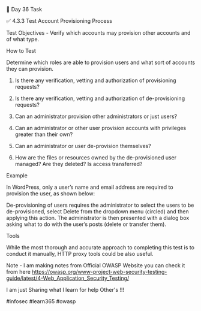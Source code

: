 🎯 Day 36 Task


✅ 4.3.3 Test Account Provisioning Process


Test Objectives - Verify which accounts may provision other accounts and of what type.

How to Test


Determine which roles are able to provision users and what sort of accounts they can provision.

1. Is there any verification, vetting and authorization of provisioning requests?

3. Is there any verification, vetting and authorization of de-provisioning requests?
 
5. Can an administrator provision other administrators or just users?

7. Can an administrator or other user provision accounts with privileges greater than their own?
 
9. Can an administrator or user de-provision themselves?

11. How are the files or resources owned by the de-provisioned user managed? Are they deleted? Is access transferred?

Example


In WordPress, only a user’s name and email address are required to provision the user, as shown below:


De-provisioning of users requires the administrator to select the users to be de-provisioned, select Delete from the dropdown menu (circled) and then applying this action. The administrator is then presented with a dialog box asking what to do with the user’s posts (delete or transfer them).


Tools


While the most thorough and accurate approach to completing this test is to conduct it manually, HTTP proxy tools could be also useful.


Note - I am making notes from Official OWASP Website you can check it from here
https://owasp.org/www-project-web-security-testing-guide/latest/4-Web_Application_Security_Testing/ 


I am just Sharing what I learn for help Other's !!!


#infosec #learn365 #owasp 
